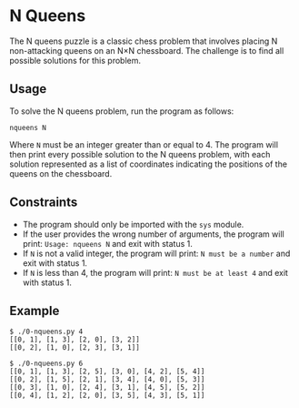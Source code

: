 # N Queens

The N queens puzzle is a classic chess problem that involves placing N non-attacking queens on an N×N chessboard. The challenge is to find all possible solutions for this problem.

## Usage

To solve the N queens problem, run the program as follows:

```
nqueens N
```

Where `N` must be an integer greater than or equal to 4. The program will then print every possible solution to the N queens problem, with each solution represented as a list of coordinates indicating the positions of the queens on the chessboard.

## Constraints

- The program should only be imported with the `sys` module.
- If the user provides the wrong number of arguments, the program will print: `Usage: nqueens N` and exit with status 1.
- If `N` is not a valid integer, the program will print: `N must be a number` and exit with status 1.
- If `N` is less than 4, the program will print: `N must be at least 4` and exit with status 1.

## Example

```
$ ./0-nqueens.py 4
[[0, 1], [1, 3], [2, 0], [3, 2]]
[[0, 2], [1, 0], [2, 3], [3, 1]]
```

```
$ ./0-nqueens.py 6
[[0, 1], [1, 3], [2, 5], [3, 0], [4, 2], [5, 4]]
[[0, 2], [1, 5], [2, 1], [3, 4], [4, 0], [5, 3]]
[[0, 3], [1, 0], [2, 4], [3, 1], [4, 5], [5, 2]]
[[0, 4], [1, 2], [2, 0], [3, 5], [4, 3], [5, 1]]
```
